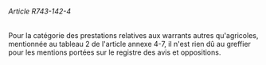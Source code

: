 ###### Article R743-142-4

Pour la catégorie des prestations relatives aux warrants autres qu'agricoles, mentionnée au tableau 2 de l'article annexe 4-7, il n'est rien dû au greffier pour les mentions portées sur le registre des avis et oppositions.

